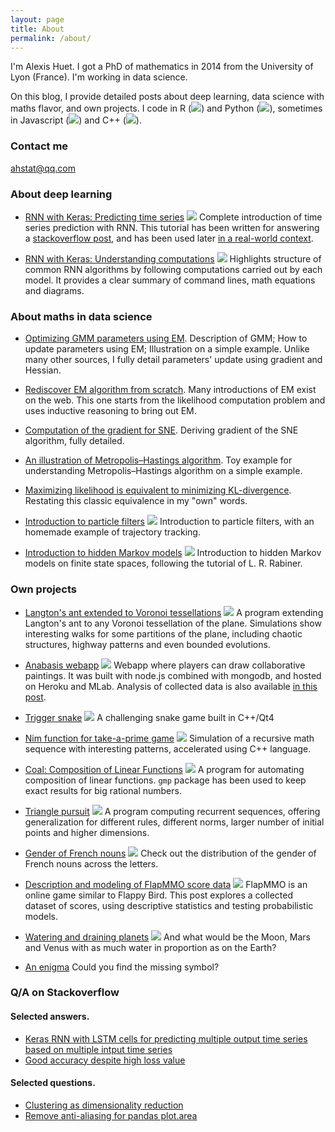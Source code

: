```yaml
---
layout: page
title: About
permalink: /about/
---
```


I'm Alexis Huet. I got a PhD of mathematics in 2014 from the University of Lyon (France). I'm working in data science.

On this blog, I provide detailed posts about deep learning, data science with maths flavor, and own projects. I code in R (![]({{site.baseurl}}/images/R_logo.png)) and Python (![]({{site.baseurl}}/images/Python_logo.png)), sometimes in Javascript (![]({{site.baseurl}}/images/Javascript_logo.png)) and C++ (![]({{site.baseurl}}/images/Cpp_logo.png)).

### Contact me

ahstat@qq.com

### About deep learning

- [RNN with Keras: Predicting time series](https://ahstat.github.io/RNN-Keras-time-series/) ![]({{site.baseurl}}/images/Python_logo.png) Complete introduction of time series prediction with RNN. This tutorial has been written for answering a [stackoverflow post](https://stackoverflow.com/questions/41947039/keras-rnn-with-lstm-cells-for-predicting-multiple-output-time-series-based-on-mu/48521460#48521460), and has been used later [in a real-world context](https://stackoverflow.com/questions/48929272/non-linear-multivariate-time-series-response-prediction-using-rnn/49666510#49666510).

- [RNN with Keras: Understanding computations](https://ahstat.github.io/RNN-Keras-understanding-computations/) ![]({{site.baseurl}}/images/Python_logo.png) Highlights structure of common RNN algorithms by following computations carried out by each model. It provides a clear summary of command lines, math equations and diagrams.

### About maths in data science

- [Optimizing GMM parameters using EM](https://ahstat.github.io/Optimizing-GMM-using-EM/). Description of GMM; How to update parameters using EM; Illustration on a simple example. Unlike many other sources, I fully detail parameters' update using gradient and Hessian.

- [Rediscover EM algorithm from scratch](https://ahstat.github.io/Rediscover-EM-algorithm/). Many introductions of EM exist on the web. This one starts from the likelihood computation problem and uses inductive reasoning to bring out EM.

- [Computation of the gradient for SNE](https://ahstat.github.io/Gradient-for-SNE/). Deriving gradient of the SNE algorithm, fully detailed.

- [An illustration of Metropolis–Hastings algorithm](https://ahstat.github.io/Metropolis-Hastings-example/). Toy example for understanding Metropolis–Hastings algorithm on a simple example.

- [Maximizing likelihood is equivalent to minimizing KL-divergence](https://ahstat.github.io/Kullback-Leibler-divergence/). Restating this classic equivalence in my "own" words.

- [Introduction to particle filters](https://github.com/ahstat/introduction-particle-filters) ![]({{site.baseurl}}/images/R_logo.png) Introduction to particle filters, with an homemade example of trajectory tracking.

- [Introduction to hidden Markov models](https://github.com/ahstat/introduction-hmm) ![]({{site.baseurl}}/images/R_logo.png) Introduction to hidden Markov models on finite state spaces, following the tutorial of L. R. Rabiner.

### Own projects

- [Langton's ant extended to Voronoi tessellations](https://ahstat.github.io/Langton-Voronoi/) ![]({{site.baseurl}}/images/R_logo.png) A program extending Langton's ant to any Voronoi tessellation of the plane. Simulations show interesting walks for some partitions of the plane, including chaotic structures, highway patterns and even bounded evolutions.

- [Anabasis webapp](https://ahstat.github.io/Anabasis/) ![]({{site.baseurl}}/images/Javascript_logo.png) Webapp where players can draw collaborative paintings. It was built with node.js combined with mongodb, and hosted on Heroku and MLab. Analysis of collected data is also available [in this post](https://ahstat.github.io/Clickstream/).

- [Trigger snake](https://ahstat.github.io/Trigger-snake/) ![]({{site.baseurl}}/images/Cpp_logo.png) A challenging snake game built in C++/Qt4

- [Nim function for take-a-prime game](https://ahstat.github.io/Nim-take-a-prime/) ![]({{site.baseurl}}/images/Python_logo.png) Simulation of a recursive math sequence with interesting patterns, accelerated using C++ language.

- [Coal: Composition of Linear Functions](https://ahstat.github.io/Coal/) ![]({{site.baseurl}}/images/R_logo.png) A program for automating composition of linear functions. `gmp` package has been used to keep exact results for big rational numbers.

- [Triangle pursuit](https://ahstat.github.io/Triangle-pursuit/) ![]({{site.baseurl}}/images/R_logo.png) A program computing recurrent sequences, offering generalization for different rules, different norms, larger number of initial points and higher dimensions.

- [Gender of French nouns](https://ahstat.github.io/Gender-french-nouns/) ![]({{site.baseurl}}/images/R_logo.png) Check out the distribution of the gender of French nouns across the letters.

- [Description and modeling of FlapMMO score data](https://ahstat.github.io/Flap-mmo/) ![]({{site.baseurl}}/images/R_logo.png) FlapMMO is an online game similar to Flappy Bird. This post explores a collected dataset of scores, using descriptive statistics and testing probabilistic models.

- [Watering and draining planets](https://ahstat.github.io/Topography/) ![]({{site.baseurl}}/images/R_logo.png) And what would be the Moon, Mars and Venus with as much water in proportion as on the Earth?

- [An enigma](https://ahstat.github.io/Enigme/) Could you find the missing symbol?

### Q/A on Stackoverflow

#### Selected answers.

- [Keras RNN with LSTM cells for predicting multiple output time series based on multiple intput time series](https://stackoverflow.com/questions/41947039/keras-rnn-with-lstm-cells-for-predicting-multiple-output-time-series-based-on-mu/48521460#48521460)
- [Good accuracy despite high loss value](https://stats.stackexchange.com/questions/258166/good-accuracy-despite-high-loss-value/281651#281651)

#### Selected questions.

- [Clustering as dimensionality reduction](https://stats.stackexchange.com/questions/288668/clustering-as-dimensionality-reduction)
- [Remove anti-aliasing for pandas plot.area](https://stackoverflow.com/questions/44612797/remove-anti-aliasing-for-pandas-plot-area)

